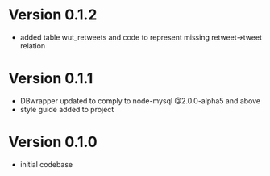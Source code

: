 Version 0.1.2
===
+ added table wut_retweets and code to represent missing retweet->tweet relation

Version 0.1.1
===
+ DBwrapper updated to comply to node-mysql @2.0.0-alpha5 and above
+ style guide added to project

Version 0.1.0
===
+ initial codebase